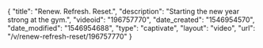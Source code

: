 {
    "title": "Renew. Refresh. Reset.",
    "description": "Starting the new year strong at the gym.",
    "videoid": "196757770",
    "date_created": "1546954570",
    "date_modified": "1546954688",
    "type": "captivate",
    "layout": "video",
    "url": "\/v\/renew-refresh-reset\/196757770"
}